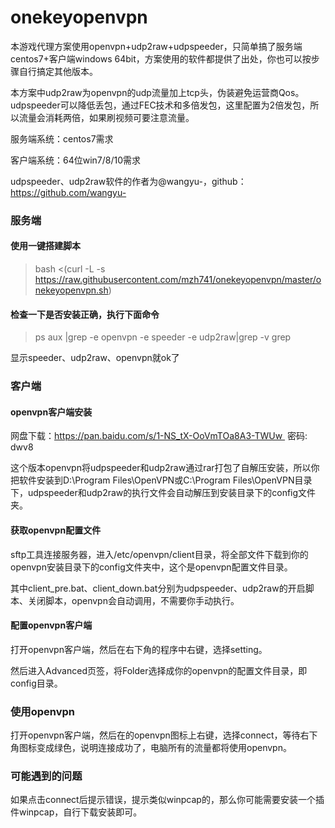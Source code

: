 # onekeyopenvpn
本游戏代理方案使用openvpn+udp2raw+udpspeeder，只简单搞了服务端centos7+客户端windows 64bit，方案使用的软件都提供了出处，你也可以按步骤自行搞定其他版本。

本方案中udp2raw为openvpn的udp流量加上tcp头，伪装避免运营商Qos。udpspeeder可以降低丢包，通过FEC技术和多倍发包，这里配置为2倍发包，所以流量会消耗两倍，如果刷视频可要注意流量。

服务端系统：centos7需求

客户端系统：64位win7/8/10需求

udpspeeder、udp2raw软件的作者为@wangyu-，github：https://github.com/wangyu-

### 服务端 ###

#### 使用一键搭建脚本 ####

> bash <(curl -L -s https://raw.githubusercontent.com/mzh741/onekeyopenvpn/master/onekeyopenvpn.sh)

#### 检查一下是否安装正确，执行下面命令

> ps aux |grep -e openvpn -e speeder -e udp2raw|grep -v grep

显示speeder、udp2raw、openvpn就ok了

### 客户端

#### openvpn客户端安装

网盘下载：https://pan.baidu.com/s/1-NS_tX-OoVmTOa8A3-TWUw  密码: dwv8

这个版本openvpn将udpspeeder和udp2raw通过rar打包了自解压安装，所以你把软件安装到D:\Program Files\OpenVPN或C:\Program Files\OpenVPN目录下，udpspeeder和udp2raw的执行文件会自动解压到安装目录下的config文件夹。

#### 获取openvpn配置文件

sftp工具连接服务器，进入/etc/openvpn/client目录，将全部文件下载到你的openvpn安装目录下的config文件夹中，这个是openvpn配置文件目录。

其中client_pre.bat、client_down.bat分别为udpspeeder、udp2raw的开启脚本、关闭脚本，openvpn会自动调用，不需要你手动执行。

#### 配置openvpn客户端

打开openvpn客户端，然后在右下角的程序中右键，选择setting。

然后进入Advanced页签，将Folder选择成你的openvpn的配置文件目录，即config目录。

### 使用openvpn

打开openvpn客户端，然后在的openvpn图标上右键，选择connect，等待右下角图标变成绿色，说明连接成功了，电脑所有的流量都将使用openvpn。

### 可能遇到的问题

如果点击connect后提示错误，提示类似winpcap的，那么你可能需要安装一个插件winpcap，自行下载安装即可。

